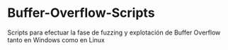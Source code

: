 # Buffer-Overflow-Scripts
Scripts para efectuar la fase de fuzzing y explotación de Buffer Overflow tanto en Windows como en Linux
